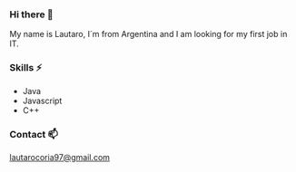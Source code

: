 ### Hi there 👋

My name is Lautaro, I´m from Argentina and I am looking for my first job in IT.

### Skills ⚡
- Java
- Javascript
- C++

### Contact 📫
lautarocoria97@gmail.com


<!--
**lautacoria18/lautacoria18** is a ✨ _special_ ✨ repository because its `README.md` (this file) appears on your GitHub profile.

Here are some ideas to get you started:

- 🔭 I’m currently working on ...
- 🌱 I’m currently learning ...
- 👯 I’m looking to collaborate on ...
- 🤔 I’m looking for help with ...
- 💬 Ask me about ...
- 📫 How to reach me: ...
- 😄 Pronouns: ...
- ⚡ Fun fact: ...
-->
